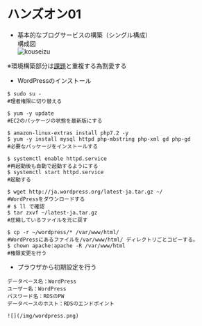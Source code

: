 # ハンズオン01  
- 基本的なブログサービスの構築（シングル構成）  
構成図  
![kouseizu]()

※環境構築部分は[課題](https://github.com/shio0727/Kadaiyou/blob/main/lecture04.md)と重複する為割愛する  

- WordPressのインストール 


```bash:title
$ sudo su -  
#理者権限に切り替える

$ yum -y update  
#EC2のパッケージの状態を最新版にする

$ amazon-linux-extras install php7.2 -y  
$ yum -y install mysql httpd php-mbstring php-xml gd php-gd  
#必要なパッケージをインストールする  

$ systemctl enable httpd.service  
#再起動後も自動で起動するようにする  
$ systemctl start httpd.service  
#起動する  

$ wget http://ja.wordpress.org/latest-ja.tar.gz ~/  
#WordPressをダウンロードする  
# $ ll で確認  
$ tar zxvf ~/latest-ja.tar.gz  
#圧縮しているファイルを元に戻す  

$ cp -r ~/wordpress/* /var/www/html/  
#WordPressにあるファイルを/var/www/html/ ディレクトリごとコピーする。　　
$ chown apache:apache -R /var/www/html  
#権限変更を行う  

```  
- プラウザから初期設定を行う  
```bash:title  
データベース名：WordPress  
ユーザー名：WordPress  
パスワード名：RDSのPW  
データベースのホスト：RDSのエンドポイント  

![](/img/wordpress.png)